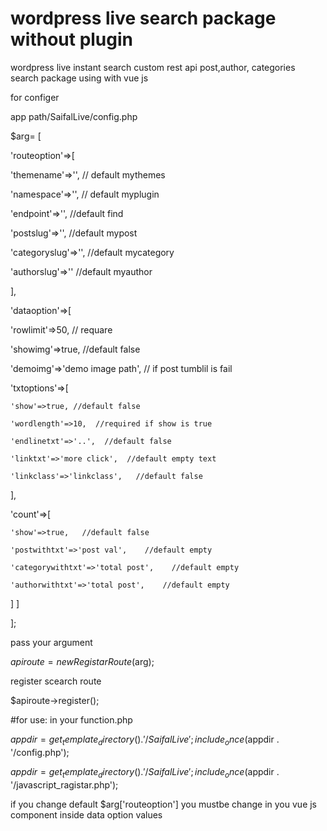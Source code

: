 # wordpress live search package without plugin

wordpress live instant search custom rest api post,author, categories search  package  using with vue js


for configer 

app path/SaifalLive/config.php


$arg= [

'routeoption'=>[

'themename'=>'', // default mythemes

'namespace'=>'', // default myplugin

'endpoint'=>'', //default find

'postslug'=>'', //default mypost

'categoryslug'=>'', //default mycategory

'authorslug'=>''  //default myauthor

],

'dataoption'=>[

'rowlimit'=>50, // requare

'showimg'=>true,  //default false

'demoimg'=>'demo image path', // if post tumblil is fail

'txtoptions'=>[

	'show'=>true, //default false

	'wordlength'=>10,  //required if show is true

	'endlinetxt'=>'..',  //default false

	'linktxt'=>'more click',  //default empty text

	'linkclass'=>'linkclass',   //default false
],

'count'=>[

	'show'=>true,   //default false

	'postwithtxt'=>'post val',    //default empty

	'categorywithtxt'=>'total post',    //default empty

	'authorwithtxt'=>'total post',    //default empty
]
]

];

pass your argument

$apiroute = new RegistarRoute($arg);

register scearch route

$apiroute->register();




#for use:
in your function.php

$appdir = get_template_directory().'/SaifalLive';
include_once($appdir . '/config.php'); 

$appdir = get_template_directory().'/SaifalLive';
include_once($appdir . '/javascript_ragistar.php'); 



if you change default $arg['routeoption'] you mustbe change in you vue js component inside  data option values



